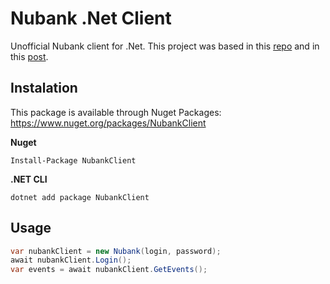 # Nubank .Net Client

Unofficial Nubank client for .Net. This project was based in this [repo](https://github.com/lmansur/nubank-ruby) and in this [post](https://rhnasc.com/automation/golang/lamba/portuguese/2018/06/25/automating-nubank.html).

## Instalation

This package is available through Nuget Packages: https://www.nuget.org/packages/NubankClient
 
**Nuget**
```
Install-Package NubankClient
```

**.NET CLI**

```
dotnet add package NubankClient
```

## Usage

  ```csharp
  var nubankClient = new Nubank(login, password);
  await nubankClient.Login();
  var events = await nubankClient.GetEvents();
  ```
